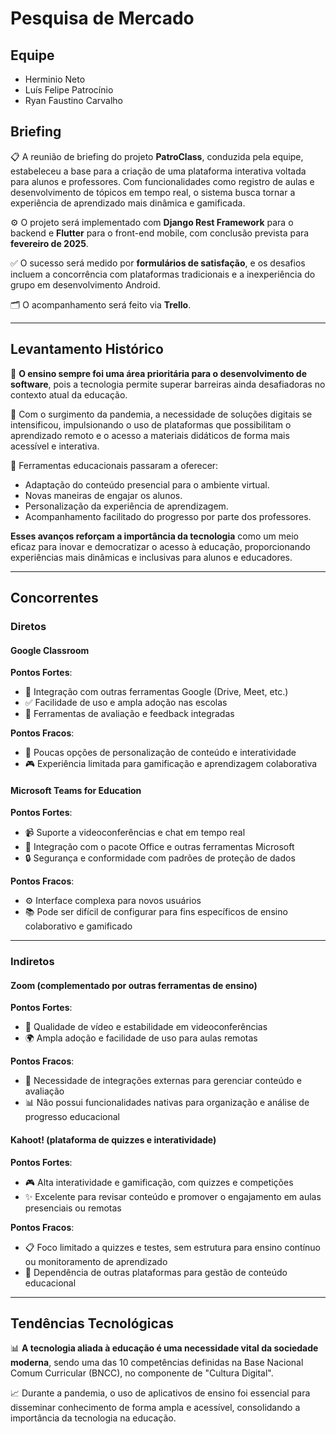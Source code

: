 # Pesquisa de Mercado

## Equipe
- Herminio Neto  
- Luís Felipe Patrocínio  
- Ryan Faustino Carvalho  

## Briefing
📋 A reunião de briefing do projeto **PatroClass**, conduzida pela equipe, estabeleceu a base para a criação de uma plataforma interativa voltada para alunos e professores. Com funcionalidades como registro de aulas e desenvolvimento de tópicos em tempo real, o sistema busca tornar a experiência de aprendizado mais dinâmica e gamificada.  

⚙️ O projeto será implementado com **Django Rest Framework** para o backend e **Flutter** para o front-end mobile, com conclusão prevista para **fevereiro de 2025**.  

✅ O sucesso será medido por **formulários de satisfação**, e os desafios incluem a concorrência com plataformas tradicionais e a inexperiência do grupo em desenvolvimento Android.  

🗂️ O acompanhamento será feito via **Trello**.

---

## Levantamento Histórico
📜 **O ensino sempre foi uma área prioritária para o desenvolvimento de software**, pois a tecnologia permite superar barreiras ainda desafiadoras no contexto atual da educação.  

🏫 Com o surgimento da pandemia, a necessidade de soluções digitais se intensificou, impulsionando o uso de plataformas que possibilitam o aprendizado remoto e o acesso a materiais didáticos de forma mais acessível e interativa.  

🚀 Ferramentas educacionais passaram a oferecer:
- Adaptação do conteúdo presencial para o ambiente virtual.
- Novas maneiras de engajar os alunos.
- Personalização da experiência de aprendizagem.
- Acompanhamento facilitado do progresso por parte dos professores.

**Esses avanços reforçam a importância da tecnologia** como um meio eficaz para inovar e democratizar o acesso à educação, proporcionando experiências mais dinâmicas e inclusivas para alunos e educadores.

---

## Concorrentes

### Diretos
#### **Google Classroom**  
**Pontos Fortes**:  
- 🔗 Integração com outras ferramentas Google (Drive, Meet, etc.)  
- ✅ Facilidade de uso e ampla adoção nas escolas  
- 📝 Ferramentas de avaliação e feedback integradas  

**Pontos Fracos**:  
- 🎨 Poucas opções de personalização de conteúdo e interatividade  
- 🎮 Experiência limitada para gamificação e aprendizagem colaborativa  

#### **Microsoft Teams for Education**  
**Pontos Fortes**:  
- 📹 Suporte a videoconferências e chat em tempo real  
- 📑 Integração com o pacote Office e outras ferramentas Microsoft  
- 🔒 Segurança e conformidade com padrões de proteção de dados  

**Pontos Fracos**:  
- ⚙️ Interface complexa para novos usuários  
- 📚 Pode ser difícil de configurar para fins específicos de ensino colaborativo e gamificado  

---

### Indiretos
#### **Zoom** (complementado por outras ferramentas de ensino)  
**Pontos Fortes**:  
- 🎥 Qualidade de vídeo e estabilidade em videoconferências  
- 🌍 Ampla adoção e facilidade de uso para aulas remotas  

**Pontos Fracos**:  
- 🔄 Necessidade de integrações externas para gerenciar conteúdo e avaliação  
- 📊 Não possui funcionalidades nativas para organização e análise de progresso educacional  

#### **Kahoot!** (plataforma de quizzes e interatividade)  
**Pontos Fortes**:  
- 🎮 Alta interatividade e gamificação, com quizzes e competições  
- ✨ Excelente para revisar conteúdo e promover o engajamento em aulas presenciais ou remotas  

**Pontos Fracos**:  
- 📋 Foco limitado a quizzes e testes, sem estrutura para ensino contínuo ou monitoramento de aprendizado  
- 🔗 Dependência de outras plataformas para gestão de conteúdo educacional  

---

## Tendências Tecnológicas
📊 **A tecnologia aliada à educação é uma necessidade vital da sociedade moderna**, sendo uma das 10 competências definidas na Base Nacional Comum Curricular (BNCC), no componente de "Cultura Digital".  

📈 Durante a pandemia, o uso de aplicativos de ensino foi essencial para disseminar conhecimento de forma ampla e acessível, consolidando a importância da tecnologia na educação.  
